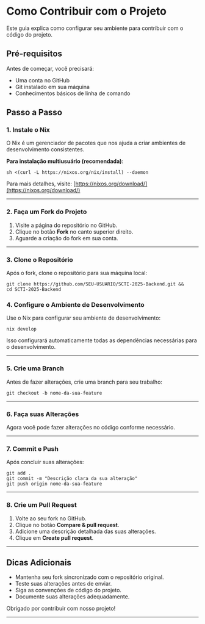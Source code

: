 # Como Contribuir com o Projeto

Este guia explica como configurar seu ambiente para contribuir com o código do projeto.

## Pré-requisitos

Antes de começar, você precisará:
- Uma conta no GitHub
- Git instalado em sua máquina
- Conhecimentos básicos de linha de comando

## Passo a Passo

### 1. Instale o Nix

O Nix é um gerenciador de pacotes que nos ajuda a criar ambientes de desenvolvimento consistentes.

**Para instalação multiusuário (recomendada)**:
```
sh <(curl -L https://nixos.org/nix/install) --daemon 
```

Para mais detalhes, visite: [https://nixos.org/download/](https://nixos.org/download/)

---

### 2. Faça um Fork do Projeto

1. Visite a página do repositório no GitHub.
2. Clique no botão **Fork** no canto superior direito.
3. Aguarde a criação do fork em sua conta.

---

### 3. Clone o Repositório

Após o fork, clone o repositório para sua máquina local:
```
git clone https://github.com/SEU-USUARIO/SCTI-2025-Backend.git &&
cd SCTI-2025-Backend
```
### 4. Configure o Ambiente de Desenvolvimento

Use o Nix para configurar seu ambiente de desenvolvimento:

```
nix develop 
```

Isso configurará automaticamente todas as dependências necessárias para o desenvolvimento.

---

### 5. Crie uma Branch

Antes de fazer alterações, crie uma branch para seu trabalho:


```
git checkout -b nome-da-sua-feature
```

---

### 6. Faça suas Alterações

Agora você pode fazer alterações no código conforme necessário.

---

### 7. Commit e Push

Após concluir suas alterações:


```
git add .
git commit -m "Descrição clara da sua alteração"
git push origin nome-da-sua-feature
```

---

### 8. Crie um Pull Request

1. Volte ao seu fork no GitHub.
2. Clique no botão **Compare & pull request**.
3. Adicione uma descrição detalhada das suas alterações.
4. Clique em **Create pull request**.

---

## Dicas Adicionais

- Mantenha seu fork sincronizado com o repositório original.
- Teste suas alterações antes de enviar.
- Siga as convenções de código do projeto.
- Documente suas alterações adequadamente.

Obrigado por contribuir com nosso projeto!

---


